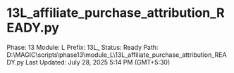 # 13L_affiliate_purchase_attribution_READY.py

Phase: 13
Module: L
Prefix: 13L_
Status: Ready
Path: D:\MAGIC\scripts\phase13\module_L\13L_affiliate_purchase_attribution_READY.py
Last Updated: July 28, 2025 5:14 PM (GMT+5:30)
